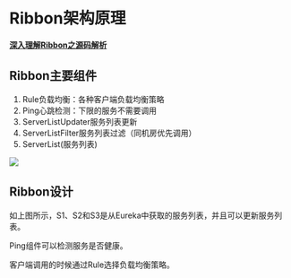 # Ribbon架构原理

[**深入理解Ribbon之源码解析**](https://blog.csdn.net/forezp/article/details/74820899)

## Ribbon主要组件

1. Rule负载均衡：各种客户端负载均衡策略
2. Ping心跳检测：下限的服务不需要调用
3. ServerListUpdater服务列表更新
4. ServerListFilter服务列表过滤（同机房优先调用）
5. ServerList(服务列表)

![](https://oscimg.oschina.net/oscnet/up-d2ae891d6bd9df220f14133cae2d880a760.png)


## Ribbon设计

如上图所示，S1、S2和S3是从Eureka中获取的服务列表，并且可以更新服务列表。

Ping组件可以检测服务是否健康。

客户端调用的时候通过Rule选择负载均衡策略。
